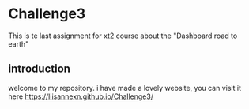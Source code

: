# Challenge3
 This is te last assignment for xt2 course about the "Dashboard road to earth"

## introduction
welcome to my repository. i have made a lovely website, you can visit it here https://liisannexn.github.io/Challenge3/
